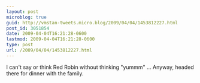 ```yaml
---
layout: post
microblog: true
guid: http://vmstan-tweets.micro.blog/2009/04/04/1453812227.html
post_id: 3051854
date: 2009-04-04T16:21:28-0600
lastmod: 2009-04-04T16:21:28-0600
type: post
url: /2009/04/04/1453812227.html
---
```

I can't say or think Red Robin without thinking "yummm" ... Anyway, headed there for dinner with the family.
